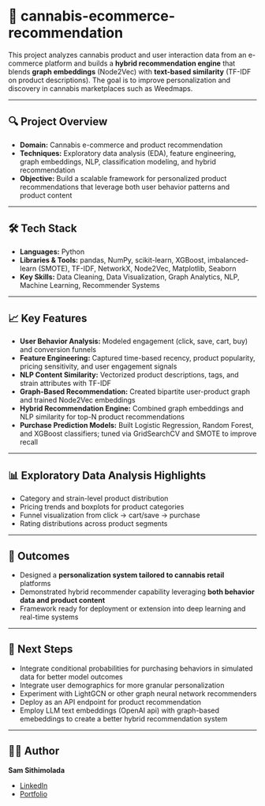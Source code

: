 # 🥦 cannabis-ecommerce-recommendation
This project analyzes cannabis product and user interaction data from an e-commerce platform and builds a **hybrid recommendation engine** that blends **graph embeddings** (Node2Vec) with **text-based similarity** (TF-IDF on product descriptions). The goal is to improve personalization and discovery in cannabis marketplaces such as Weedmaps.

---

## 🔍 Project Overview
- **Domain:** Cannabis e-commerce and product recommendation
- **Techniques:** Exploratory data analysis (EDA), feature engineering, graph embeddings, NLP, classification modeling, and hybrid recommendation
- **Objective:** Build a scalable framework for personalized product recommendations that leverage both user behavior patterns and product content

---

## 🛠️ Tech Stack
- **Languages:** Python  
- **Libraries & Tools:** pandas, NumPy, scikit-learn, XGBoost, imbalanced-learn (SMOTE), TF-IDF, NetworkX, Node2Vec, Matplotlib, Seaborn  
- **Key Skills:** Data Cleaning, Data Visualization, Graph Analytics, NLP, Machine Learning, Recommender Systems  

---

## 📈 Key Features
- **User Behavior Analysis:** Modeled engagement (click, save, cart, buy) and conversion funnels  
- **Feature Engineering:** Captured time-based recency, product popularity, pricing sensitivity, and user engagement signals  
- **NLP Content Similarity:** Vectorized product descriptions, tags, and strain attributes with TF-IDF  
- **Graph-Based Recommendation:** Created bipartite user-product graph and trained Node2Vec embeddings  
- **Hybrid Recommendation Engine:** Combined graph embeddings and NLP similarity for top-N product recommendations  
- **Purchase Prediction Models:** Built Logistic Regression, Random Forest, and XGBoost classifiers; tuned via GridSearchCV and SMOTE to improve recall  

---

## 📊 Exploratory Data Analysis Highlights
- Category and strain-level product distribution
- Pricing trends and boxplots for product categories
- Funnel visualization from click → cart/save → purchase
- Rating distributions across product segments

---

## 🚀 Outcomes
- Designed a **personalization system tailored to cannabis retail** platforms  
- Demonstrated hybrid recommender capability leveraging **both behavior data and product content**  
- Framework ready for deployment or extension into deep learning and real-time systems  

---

## 🔮 Next Steps
- Integrate conditional probabilities for purchasing behaviors in simulated data for better model outcomes
- Integrate user demographics for more granular personalization  
- Experiment with LightGCN or other graph neural network recommenders  
- Deploy as an API endpoint for product recommendation
- Employ LLM text embeddings (OpenAI api) with graph-based emebeddings to create a better hybrid recommendation system

---

## 🧑‍💻 Author
**Sam Sithimolada**  
- [LinkedIn](https://linkedin.com/in/SamSithimolada)
- [Portfolio](https://github.com/ssithimo)

